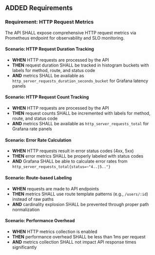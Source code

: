 ## ADDED Requirements

### Requirement: HTTP Request Metrics

The API SHALL expose comprehensive HTTP request metrics via Prometheus endpoint for observability and SLO monitoring.

#### Scenario: HTTP Request Duration Tracking

- **WHEN** HTTP requests are processed by the API
- **THEN** request duration SHALL be tracked in histogram buckets with labels for method, route, and status code
- **AND** metrics SHALL be available as `http_server_requests_duration_seconds_bucket` for Grafana latency panels

#### Scenario: HTTP Request Count Tracking

- **WHEN** HTTP requests are processed by the API
- **THEN** request counts SHALL be incremented with labels for method, route, and status code
- **AND** metrics SHALL be available as `http_server_requests_total` for Grafana rate panels

#### Scenario: Error Rate Calculation

- **WHEN** HTTP requests result in error status codes (4xx, 5xx)
- **THEN** error metrics SHALL be properly labeled with status codes
- **AND** Grafana SHALL be able to calculate error rates from `http_server_requests_total{status=~"4..|5.."}`

#### Scenario: Route-based Labeling

- **WHEN** requests are made to API endpoints
- **THEN** metrics SHALL use route template patterns (e.g., `/users/:id`) instead of raw paths
- **AND** cardinality explosion SHALL be prevented through proper path normalization

#### Scenario: Performance Overhead

- **WHEN** HTTP metrics collection is enabled
- **THEN** performance overhead SHALL be less than 1ms per request
- **AND** metrics collection SHALL not impact API response times significantly
